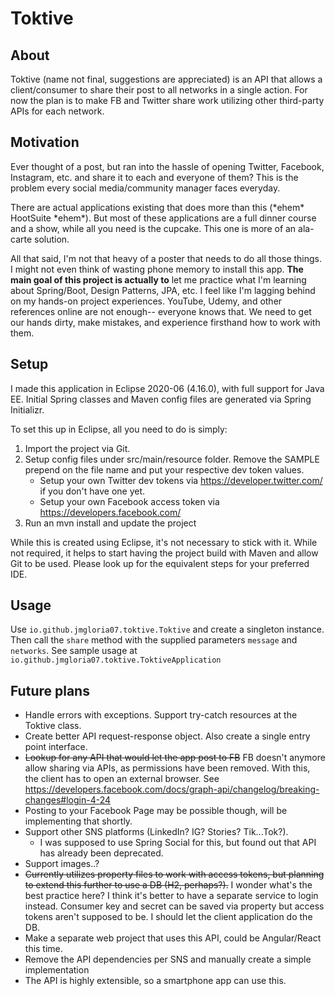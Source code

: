 # Toktive

## About
Toktive (name not final, suggestions are appreciated) is an API that allows a client/consumer to share their post to all networks in a single action. For now the plan is to make FB and Twitter share work utilizing other third-party APIs for each network.

## Motivation
Ever thought of a post, but ran into the hassle of opening Twitter, Facebook, Instagram, etc. and share it to each and everyone of them? This is the problem every social media/community manager faces everyday.

There are actual applications existing that does more than this (\*ehem\* HootSuite \*ehem\*). But most of these applications are a full dinner course and a show, while all you need is the cupcake. This one is more of an ala-carte solution.

All that said, I'm not that heavy of a poster that needs to do all those things. I might not even think of wasting phone memory to install this app. **The main goal of this project is actually to** let me practice what I'm learning about Spring/Boot, Design Patterns, JPA, etc. I feel like I'm lagging behind on my hands-on project experiences. YouTube, Udemy, and other references online are not enough-- everyone knows that. We need to get our hands dirty, make mistakes, and experience firsthand how to work with them.

## Setup
I made this application in Eclipse 2020-06 (4.16.0), with full support for Java EE. Initial Spring classes and Maven config files are generated via Spring Initializr.

To set this up in Eclipse, all you need to do is simply:
1. Import the project via Git.
2. Setup config files under src/main/resource folder. Remove the SAMPLE prepend on the file name and put your respective dev token values.
    - Setup your own Twitter dev tokens via https://developer.twitter.com/ if you don't have one yet.
    - Setup your own Facebook access token via https://developers.facebook.com/ 
3. Run an mvn install and update the project

While this is created using Eclipse, it's not necessary to stick with it. While not required, it helps to start having the project build with Maven and allow Git to be used. Please look up for the equivalent steps for your preferred IDE.

## Usage
Use `io.github.jmgloria07.toktive.Toktive` and create a singleton instance. Then call the `share` method with the supplied parameters `message` and `networks`. See sample usage at `io.github.jmgloria07.toktive.ToktiveApplication`

## Future plans
- Handle errors with exceptions. Support try-catch resources at the Toktive class.
- Create better API request-response object. Also create a single entry point interface.
- ~~Lookup for any API that would let the app post to FB~~ FB doesn't anymore allow sharing via APIs, as permissions have been removed. With this, the client has to open an external browser. See https://developers.facebook.com/docs/graph-api/changelog/breaking-changes#login-4-24 
- Posting to your Facebook Page may be possible though, will be implementing that shortly.
- Support other SNS platforms (LinkedIn? IG? Stories? Tik...Tok?). 
    - I was supposed to use Spring Social for this, but found out that API has already been deprecated.
- Support images..?
- ~~Currently utilizes property files to work with access tokens, but planning to extend this further to use a DB (H2, perhaps?).~~ I wonder what's the best practice here? I think it's better to have a separate service to login instead. Consumer key and secret can be saved via property but access tokens aren't supposed to be. I should let the client application do the DB.
- Make a separate web project that uses this API, could be Angular/React this time.
- Remove the API dependencies per SNS and manually create a simple implementation 
- The API is highly extensible, so a smartphone app can use this.
